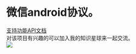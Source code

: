 # 微信android协议。

<a href="https://www.showdoc.cc/androidwechat?page_id=1116876358411876" title="支持功能API文档">支持功能API文档</a><br/>
对该项目有兴趣的可以加入我的知识星球来一起交流。<br/>
![](https://github.com/changtuiqie/WeChatAgreement/blob/master/zsxq.jpg) <br/>
